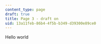 ```yaml
---
content_type: page
draft: true
title: Page 3 - draft on
uid: 13a11feb-86b4-4f5b-b349-d39300e89ce0
---
```

Hello world